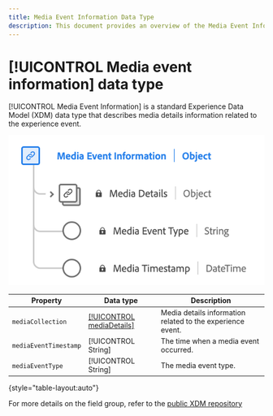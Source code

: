 ```yaml
---
title: Media Event Information Data Type
description: This document provides an overview of the Media Event Information Experience Data Model (XDM) data type.
---
```

# [!UICONTROL Media event information] data type

[!UICONTROL Media Event Information] is a standard Experience Data Model (XDM) data type that describes media details information related to the experience event. 

![A diagram of the Media Event Information data type.](../images/data-types/media-event-information.png)

| Property | Data type | Description |
| --- | --- | --- |
| `mediaCollection` | [[!UICONTROL mediaDetails]](./media-details-information.md) | Media details information related to the experience event. |
| `mediaEventTimestamp` | [!UICONTROL String] | The time when a media event occurred. |
| `mediaEventType` | [!UICONTROL String] | The media event type. |

{style="table-layout:auto"}

For more details on the field group, refer to the [public XDM repository](https://github.com/adobe/xdm/blob/master/components/datatypes/mediaevent.schema.json)
